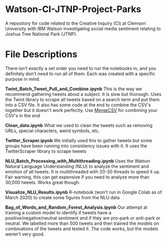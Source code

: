 # Watson-CI-JTNP-Project-Parks
A repository for code related to the Creative Inquiry (CI) at Clemson University with IBM Watson investigating social media sentiment relating to Joshua Tree National Park (JTNP).  


# File Descriptions
There isn't exactly a set order you need to run the notebooks in, and you definitely don't need to run all of them.  Each was created with a specific purpose in mind. 

**Twint_Batch_Tweet_Pull_and_Combine.ipynb**
This is the way we recommend gathering tweets about a subject. It is slow but thorough. 
Uses the Twint library to scrape all tweets based on a search term and put them into a CSV file.  It also has some code at the end to combine the CSV's together but it doesn't work perfectly.  Use [MergeCSV](https://www.filesmerge.com/merge-csv-files) for combining your CSV's in the end

**Clean_data.ipynb**
What we used to clean the tweets such as removing URLs, special characters, weird symbols, etc.  

**Twitter_Scraper.ipynb**
We initially used this to gather tweets but some groups have been running into consistency issues with it.  It uses the TwitterScraper library to scrape tweets 

**NLU_Batch_Processing_with_Multithreading.ipynb**
Uses the Watson Natural Language Understanding (NLU) to analyze the sentiment and emotion of all tweets.  It is multithreaded with 20-30 threads to speed it up.  Fair warning, this can get expensive if you need to analyze more than 30,000 tweets.  Works great though. 

**Visualize_NLU_Results.ipynb**
R-notebook (won't run in Google Colab as of March 2020) to create some figures from the NLU data

**Bag_of_Words_and_Random_Forest_Analysis.ipynb**
Our attempt at training a custom model to identify if tweets have a positive/negative/neutral sentiment and if they are pro-park or anti-park or neutral.  We labelled more than 500 tweets and then trained the models on combinations of the tweets and tested it.  The code works, but the models weren't very good.  
